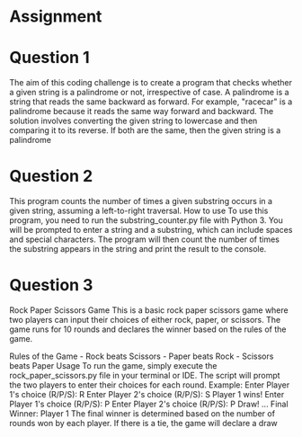 # Assignment
# Question 1

The aim of this coding challenge is to create a program that checks whether a given string is a palindrome or not, irrespective of case. 
A palindrome is a string that reads the same backward as forward.
For example, "racecar" is a palindrome because it reads the same way forward and backward. 
The solution involves converting the given string to lowercase and then comparing it to its reverse. 
If both are the same, then the given string is a palindrome

# Question 2

This program counts the number of times a given substring occurs in a given string, assuming a left-to-right traversal. 
 How to use To use this program, you need to run the substring_counter.py file with Python 3. 
You will be prompted to enter a string and a substring, which can include spaces and special characters. The program will then count the number of times the substring appears in the string and print the result to the console.

# Question 3

Rock Paper Scissors Game This is a basic rock paper scissors game where two players can input their choices of either rock, paper, or scissors. The game runs for 10 rounds and declares the winner based on the rules of the game.

Rules of the Game - Rock beats Scissors - Paper beats Rock - Scissors beats Paper 
 Usage To run the game, simply execute the rock_paper_scissors.py file in your terminal or IDE. The script will prompt the two players to enter their choices for each round. Example: Enter Player 1's choice (R/P/S): R Enter Player 2's choice (R/P/S): S Player 1 wins! Enter Player 1's choice (R/P/S): P Enter Player 2's choice (R/P/S): P Draw! ... Final Winner: Player 1 The final winner is determined based on the number of rounds won by each player. If there is a tie, the game will declare a draw
